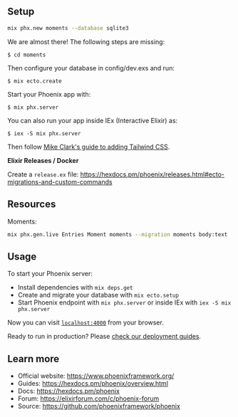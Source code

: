 ## Setup

```bash
mix phx.new moments --database sqlite3
```

We are almost there! The following steps are missing:

    $ cd moments

Then configure your database in config/dev.exs and run:

    $ mix ecto.create

Start your Phoenix app with:

    $ mix phx.server

You can also run your app inside IEx (Interactive Elixir) as:

    $ iex -S mix phx.server

Then follow [Mike Clark's guide to adding Tailwind CSS](https://pragmaticstudio.com/tutorials/adding-tailwind-css-to-phoenix).

**Elixir Releases / Docker**

Create a `release.ex` file: https://hexdocs.pm/phoenix/releases.html#ecto-migrations-and-custom-commands

## Resources

Moments:

```bash
mix phx.gen.live Entries Moment moments --migration moments body:text
```

## Usage

To start your Phoenix server:

  * Install dependencies with `mix deps.get`
  * Create and migrate your database with `mix ecto.setup`
  * Start Phoenix endpoint with `mix phx.server` or inside IEx with `iex -S mix phx.server`

Now you can visit [`localhost:4000`](http://localhost:4000) from your browser.

Ready to run in production? Please [check our deployment guides](https://hexdocs.pm/phoenix/deployment.html).

## Learn more

  * Official website: https://www.phoenixframework.org/
  * Guides: https://hexdocs.pm/phoenix/overview.html
  * Docs: https://hexdocs.pm/phoenix
  * Forum: https://elixirforum.com/c/phoenix-forum
  * Source: https://github.com/phoenixframework/phoenix

